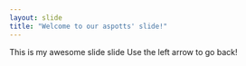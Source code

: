 ```yaml
---
layout: slide
title: "Welcome to our aspotts' slide!"
---
```

This is my awesome slide slide
Use the left arrow to go back!